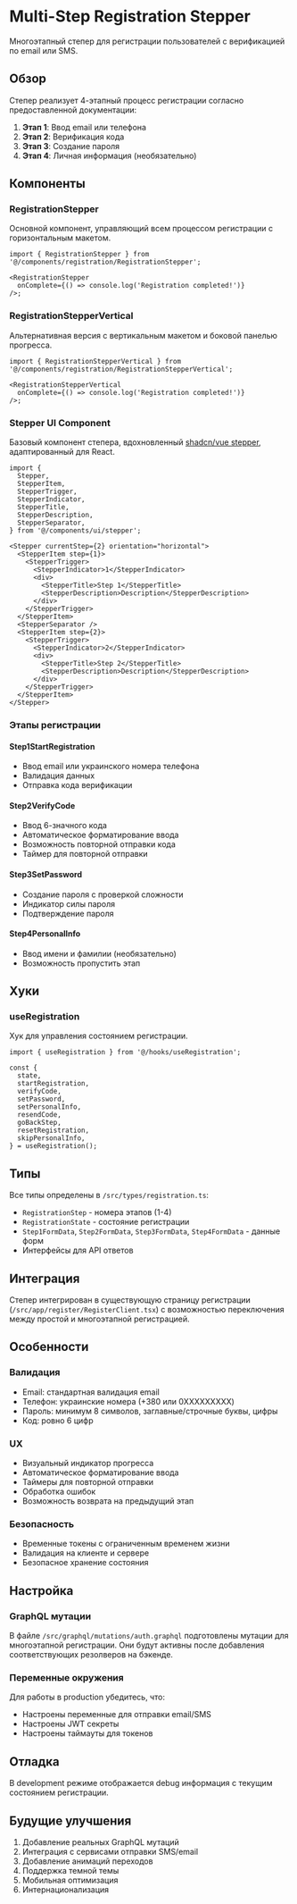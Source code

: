 # Multi-Step Registration Stepper

Многоэтапный степер для регистрации пользователей с верификацией по email или SMS.

## Обзор

Степер реализует 4-этапный процесс регистрации согласно предоставленной документации:

1. **Этап 1**: Ввод email или телефона
2. **Этап 2**: Верификация кода
3. **Этап 3**: Создание пароля
4. **Этап 4**: Личная информация (необязательно)

## Компоненты

### RegistrationStepper

Основной компонент, управляющий всем процессом регистрации с горизонтальным макетом.

```tsx
import { RegistrationStepper } from '@/components/registration/RegistrationStepper';

<RegistrationStepper
  onComplete={() => console.log('Registration completed!')}
/>;
```

### RegistrationStepperVertical

Альтернативная версия с вертикальным макетом и боковой панелью прогресса.

```tsx
import { RegistrationStepperVertical } from '@/components/registration/RegistrationStepperVertical';

<RegistrationStepperVertical
  onComplete={() => console.log('Registration completed!')}
/>;
```

### Stepper UI Component

Базовый компонент степера, вдохновленный [shadcn/vue stepper](https://www.shadcn-vue.com/docs/components/stepper), адаптированный для React.

```tsx
import {
  Stepper,
  StepperItem,
  StepperTrigger,
  StepperIndicator,
  StepperTitle,
  StepperDescription,
  StepperSeparator,
} from '@/components/ui/stepper';

<Stepper currentStep={2} orientation="horizontal">
  <StepperItem step={1}>
    <StepperTrigger>
      <StepperIndicator>1</StepperIndicator>
      <div>
        <StepperTitle>Step 1</StepperTitle>
        <StepperDescription>Description</StepperDescription>
      </div>
    </StepperTrigger>
  </StepperItem>
  <StepperSeparator />
  <StepperItem step={2}>
    <StepperTrigger>
      <StepperIndicator>2</StepperIndicator>
      <div>
        <StepperTitle>Step 2</StepperTitle>
        <StepperDescription>Description</StepperDescription>
      </div>
    </StepperTrigger>
  </StepperItem>
</Stepper>
```

### Этапы регистрации

#### Step1StartRegistration

- Ввод email или украинского номера телефона
- Валидация данных
- Отправка кода верификации

#### Step2VerifyCode

- Ввод 6-значного кода
- Автоматическое форматирование ввода
- Возможность повторной отправки кода
- Таймер для повторной отправки

#### Step3SetPassword

- Создание пароля с проверкой сложности
- Индикатор силы пароля
- Подтверждение пароля

#### Step4PersonalInfo

- Ввод имени и фамилии (необязательно)
- Возможность пропустить этап

## Хуки

### useRegistration

Хук для управления состоянием регистрации.

```tsx
import { useRegistration } from '@/hooks/useRegistration';

const {
  state,
  startRegistration,
  verifyCode,
  setPassword,
  setPersonalInfo,
  resendCode,
  goBackStep,
  resetRegistration,
  skipPersonalInfo,
} = useRegistration();
```

## Типы

Все типы определены в `/src/types/registration.ts`:

- `RegistrationStep` - номера этапов (1-4)
- `RegistrationState` - состояние регистрации
- `Step1FormData`, `Step2FormData`, `Step3FormData`, `Step4FormData` - данные форм
- Интерфейсы для API ответов

## Интеграция

Степер интегрирован в существующую страницу регистрации (`/src/app/register/RegisterClient.tsx`) с возможностью переключения между простой и многоэтапной регистрацией.

## Особенности

### Валидация

- Email: стандартная валидация email
- Телефон: украинские номера (+380 или 0XXXXXXXXX)
- Пароль: минимум 8 символов, заглавные/строчные буквы, цифры
- Код: ровно 6 цифр

### UX

- Визуальный индикатор прогресса
- Автоматическое форматирование ввода
- Таймеры для повторной отправки
- Обработка ошибок
- Возможность возврата на предыдущий этап

### Безопасность

- Временные токены с ограниченным временем жизни
- Валидация на клиенте и сервере
- Безопасное хранение состояния

## Настройка

### GraphQL мутации

В файле `/src/graphql/mutations/auth.graphql` подготовлены мутации для многоэтапной регистрации. Они будут активны после добавления соответствующих резолверов на бэкенде.

### Переменные окружения

Для работы в production убедитесь, что:

- Настроены переменные для отправки email/SMS
- Настроены JWT секреты
- Настроены таймауты для токенов

## Отладка

В development режиме отображается debug информация с текущим состоянием регистрации.

## Будущие улучшения

1. Добавление реальных GraphQL мутаций
2. Интеграция с сервисами отправки SMS/email
3. Добавление анимаций переходов
4. Поддержка темной темы
5. Мобильная оптимизация
6. Интернационализация
